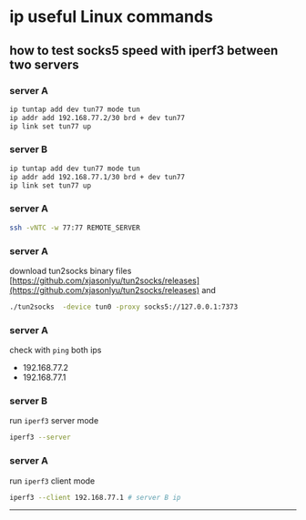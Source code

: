 # ip useful Linux commands 

## how to test socks5 speed with iperf3 between two servers

### server A

```bash
ip tuntap add dev tun77 mode tun
ip addr add 192.168.77.2/30 brd + dev tun77
ip link set tun77 up
```

### server B

```bash
ip tuntap add dev tun77 mode tun
ip addr add 192.168.77.1/30 brd + dev tun77
ip link set tun77 up
```

### server A

```bash
ssh -vNTC -w 77:77 REMOTE_SERVER
```

### server A

download tun2socks binary files [https://github.com/xjasonlyu/tun2socks/releases](https://github.com/xjasonlyu/tun2socks/releases)
and 

```bash
./tun2socks  -device tun0 -proxy socks5://127.0.0.1:7373
```

### server A

check with `ping` both ips

 - 192.168.77.2
 - 192.168.77.1

### server B

run `iperf3` server mode 

```bash
iperf3 --server 
```

### server A

run `iperf3` client mode 

```bash
iperf3 --client 192.168.77.1 # server B ip 
```

---


